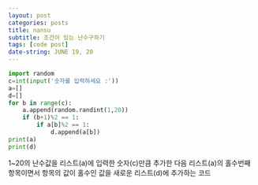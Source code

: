 ```yaml
---
layout: post
categories: posts
title: nansu
subtitle: 조건이 있는 난수구하기
tags: [code post]
date-string: JUNE 19, 20
---
```


```python
import random
c=int(input('숫자를 입력하세요 :'))
a=[]
d=[]
for b in range(c):
    a.append(random.randint(1,20))
    if (b+1)%2 == 1:
        if a[b]%2 == 1:
            d.append(a[b])
print(a)
print(d)
```

1~20의 난수값을 리스트(a)에 입력한 숫자(c)만큼 추가한 다음
리스트(a)의 홀수번째 항목이면서 항목의 값이 홀수인 값을
새로운 리스트(d)에 추가하는 코드
